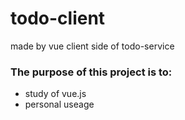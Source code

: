 # todo-client

made by vue
client side of todo-service


### The purpose of this project is to:

* study of vue.js
* personal useage

